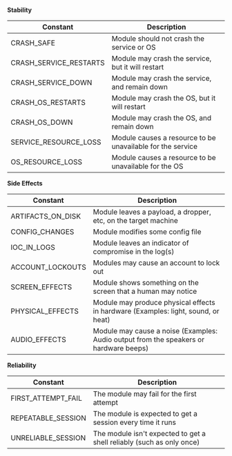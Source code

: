**Stability**

| Constant         | Description    |
| -------------- | ------------- |
| CRASH_SAFE  | Module should not crash the service or OS |
| CRASH_SERVICE_RESTARTS | Module may crash the service, but it will restart |
| CRASH_SERVICE_DOWN | Module may crash the service, and remain down |
| CRASH_OS_RESTARTS | Module may crash the OS, but it will restart |
| CRASH_OS_DOWN | Module may crash the OS, and remain down |
| SERVICE_RESOURCE_LOSS | Module causes a resource to be unavailable for the service |
| OS_RESOURCE_LOSS | Module causes a resource to be unavailable for the OS |

**Side Effects**

| Constant         | Description    |
| -------------- | ------------- |
| ARTIFACTS_ON_DISK | Module leaves a payload, a dropper, etc, on the target machine |
| CONFIG_CHANGES | Module modifies some config file |
| IOC_IN_LOGS | Module leaves an indicator of compromise in the log(s) |
| ACCOUNT_LOCKOUTS | Modules may cause an account to lock out |
| SCREEN_EFFECTS | Module shows something on the screen that a human may notice |
| PHYSICAL_EFFECTS | Module may produce physical effects in hardware (Examples: light, sound, or heat) |
| AUDIO_EFFECTS | Module may cause a noise (Examples: Audio output from the speakers or hardware beeps) |

**Reliability** 

| Constant         | Description    |
| -------------- | ------------- |
| FIRST_ATTEMPT_FAIL | The module may fail for the first attempt |
| REPEATABLE_SESSION | The module is expected to get a session every time it runs |
| UNRELIABLE_SESSION | The module isn't expected to get a shell reliably (such as only once) |